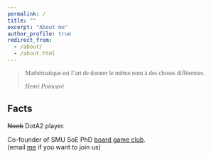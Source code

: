 ```yaml
---
permalink: /
title: ""
excerpt: "About me"
author_profile: true
redirect_from: 
  - /about/
  - /about.html
---
```

> <span style="font-family:cursive;">Mathématique est l’art de donner le même nom à des choses différentes. </span>
>
> <span style="font-family:cursive;"><cite>Henri Poincaré</cite> </span> 


## Facts

<!-- Tech products lover. 

Certified Apple Teacher (in iPad, Mac, and Swift programming).

<img src="{{site.url}}/images/AppleTeacher_black.png" width="120px" /><img src="{{site.url}}/images/AppleTeacherSwiftPlaygrounds_black.png" width="120px" />

Expert in kindergarten level mathematics. -->

~~Noob~~ DotA2 player.   

Co-founder of SMU SoE PhD [board game club](https://lqyjasonlee.github.io/boardgame/).  
(email [me](mailto:qyli.2019@phdecons.smu.edu.sg) if you want to join us)  

<!-- Social Vegan, I avoid meet. -->

